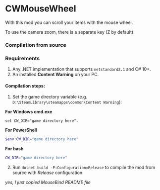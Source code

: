 # CWMouseWheel
With this mod you can scroll your items with the mouse wheel. 

To use the camera zoom, there is a separate key (Z by default).

### Compilation from source

### Requirements
1. Any .NET implementation that supports ``netstandard2.1`` and C# 10+.
2. An installed **Content Warning** on your PC.

#### Compilation steps:
1. Set the game directory variable (e.g. ``D:\SteamLibrary\steamapps\common\Content Warning``):

**For Windows cmd.exe**
```batch
set CW_DIR="game directory here".
```

**For PowerShell**
```powershell
$env:CW_DIR="game directory here"
```

**For bash**
```bash
CW_DIR="game directory here"
```

2. Run ``dotnet build -P:Configuration=Release`` to compile the mod from source with *Release* configuration.


*yes, I just copied MouseBind README file*
